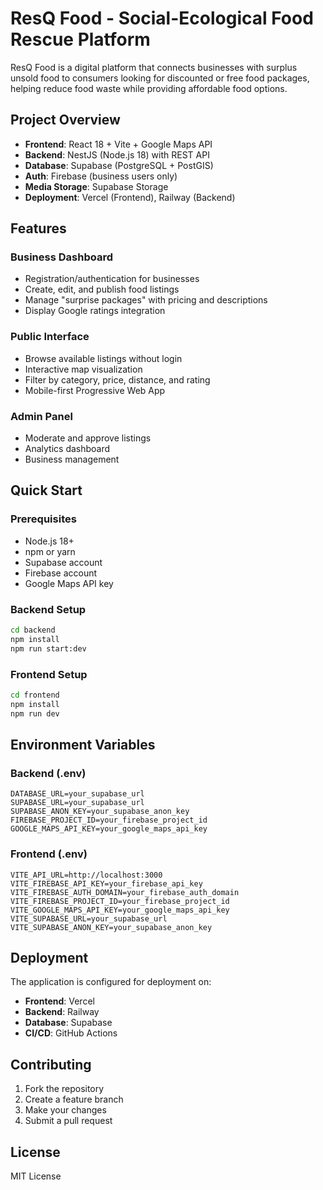 # ResQ Food - Social-Ecological Food Rescue Platform

ResQ Food is a digital platform that connects businesses with surplus unsold food to consumers looking for discounted or free food packages, helping reduce food waste while providing affordable food options.

## Project Overview

- **Frontend**: React 18 + Vite + Google Maps API
- **Backend**: NestJS (Node.js 18) with REST API
- **Database**: Supabase (PostgreSQL + PostGIS)
- **Auth**: Firebase (business users only)
- **Media Storage**: Supabase Storage
- **Deployment**: Vercel (Frontend), Railway (Backend)

## Features

### Business Dashboard
- Registration/authentication for businesses
- Create, edit, and publish food listings
- Manage "surprise packages" with pricing and descriptions
- Display Google ratings integration

### Public Interface
- Browse available listings without login
- Interactive map visualization
- Filter by category, price, distance, and rating
- Mobile-first Progressive Web App

### Admin Panel
- Moderate and approve listings
- Analytics dashboard
- Business management

## Quick Start

### Prerequisites
- Node.js 18+
- npm or yarn
- Supabase account
- Firebase account
- Google Maps API key

### Backend Setup
```bash
cd backend
npm install
npm run start:dev
```

### Frontend Setup
```bash
cd frontend
npm install
npm run dev
```

## Environment Variables

### Backend (.env)
```
DATABASE_URL=your_supabase_url
SUPABASE_URL=your_supabase_url
SUPABASE_ANON_KEY=your_supabase_anon_key
FIREBASE_PROJECT_ID=your_firebase_project_id
GOOGLE_MAPS_API_KEY=your_google_maps_api_key
```

### Frontend (.env)
```
VITE_API_URL=http://localhost:3000
VITE_FIREBASE_API_KEY=your_firebase_api_key
VITE_FIREBASE_AUTH_DOMAIN=your_firebase_auth_domain
VITE_FIREBASE_PROJECT_ID=your_firebase_project_id
VITE_GOOGLE_MAPS_API_KEY=your_google_maps_api_key
VITE_SUPABASE_URL=your_supabase_url
VITE_SUPABASE_ANON_KEY=your_supabase_anon_key
```

## Deployment

The application is configured for deployment on:
- **Frontend**: Vercel
- **Backend**: Railway
- **Database**: Supabase
- **CI/CD**: GitHub Actions

## Contributing

1. Fork the repository
2. Create a feature branch
3. Make your changes
4. Submit a pull request

## License

MIT License 